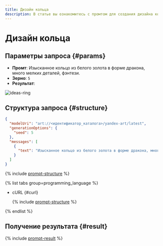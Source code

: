 ```yaml
---
title: Дизайн кольца
description: В статье вы ознакомитесь с промтом для создания дизайна кольца.
---
```


# Дизайн кольца

## Параметры запроса {#params}

* **Промт**: Изысканное кольцо из белого золота в форме дракона, много мелких деталей, фэнтези.
* **Зерно**: `5`
* **Результат**:

![ideas-ring](../../../_assets/yandexgpt/ideas-ring.jpg)

## Структура запроса {#structure}

```json
{
  "modelUri": "art://<идентификатор_каталога>/yandex-art/latest",
  "generationOptions": {
    "seed": 5
  },
  "messages": [
    {
      "text": "Изысканное кольцо из белого золота в форме дракона, много мелких деталей, фэнтези"
    }
  ]
}
```

{% include [prompt-structure](../../../_includes/foundation-models/yandexart/api-parameters.md) %}

{% list tabs group=programming_language %}

- cURL {#curl}

  {% include [prompt-structure](../../../_includes/foundation-models/yandexart/prompt-request.md) %}

{% endlist %}

## Получение результата {#result}

{% include [prompt-result](../../../_includes/foundation-models/yandexart/prompt-result.md) %}
